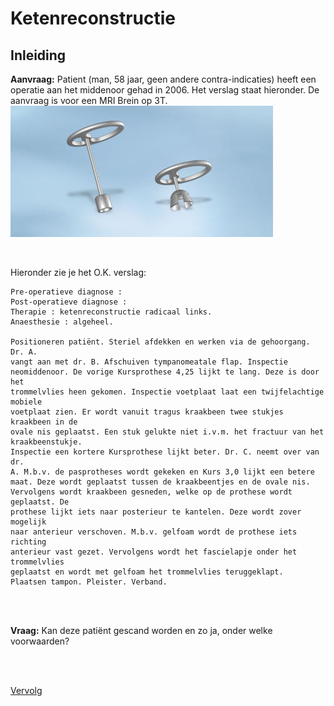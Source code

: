 # Ketenreconstructie

## Inleiding

**Aanvraag:** Patient (man, 58 jaar, geen andere contra-indicaties) heeft een
operatie aan het middenoor gehad in 2006. Het verslag staat hieronder. De
aanvraag is voor een MRI Brein op 3T.
![](tuebingen.jpg)

<br>
 
Hieronder zie je het O.K. verslag:
<br>
```
Pre-operatieve diagnose :
Post-operatieve diagnose :
Therapie : ketenreconstructie radicaal links.
Anaesthesie : algeheel.

Positioneren patiënt. Steriel afdekken en werken via de gehoorgang. Dr. A.
vangt aan met dr. B. Afschuiven tympanomeatale flap. Inspectie
neomiddenoor. De vorige Kursprothese 4,25 lijkt te lang. Deze is door het
trommelvlies heen gekomen. Inspectie voetplaat laat een twijfelachtige mobiele
voetplaat zien. Er wordt vanuit tragus kraakbeen twee stukjes kraakbeen in de
ovale nis geplaatst. Een stuk gelukte niet i.v.m. het fractuur van het
kraakbeenstukje.
Inspectie een kortere Kursprothese lijkt beter. Dr. C. neemt over van dr.
A. M.b.v. de pasprotheses wordt gekeken en Kurs 3,0 lijkt een betere
maat. Deze wordt geplaatst tussen de kraakbeentjes en de ovale nis.
Vervolgens wordt kraakbeen gesneden, welke op de prothese wordt geplaatst. De
prothese lijkt iets naar posterieur te kantelen. Deze wordt zover mogelijk
naar anterieur verschoven. M.b.v. gelfoam wordt de prothese iets richting
anterieur vast gezet. Vervolgens wordt het fascielapje onder het trommelvlies
geplaatst en wordt met gelfoam het trommelvlies teruggeklapt.
Plaatsen tampon. Pleister. Verband.
```

<br>
<br>

**Vraag:** Kan deze patiënt gescand worden en zo ja, onder welke voorwaarden?

<br>
<br>

[Vervolg](case_part2.md)
